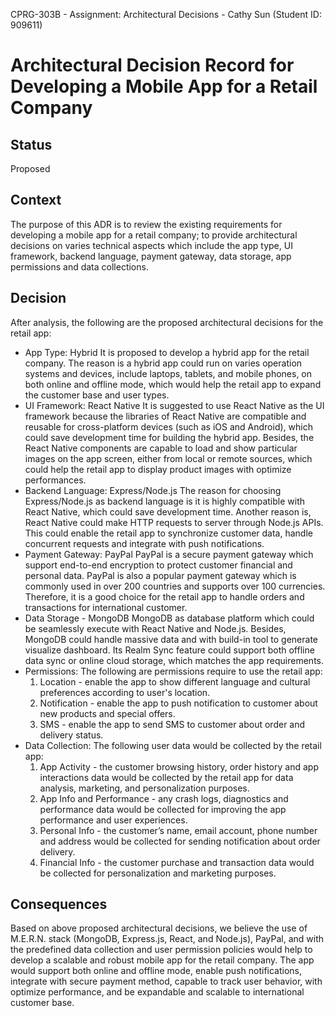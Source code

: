 CPRG-303B - Assignment: Architectural Decisions - Cathy Sun (Student ID: 909611)

# Architectural Decision Record for Developing a Mobile App for a Retail Company

## Status

Proposed

## Context

The purpose of this ADR is to review the existing requirements for developing a mobile app for a retail company; to provide architectural decisions on varies technical aspects which include the app type, UI framework, backend language, payment gateway, data storage, app permissions and data collections.

## Decision

After analysis, the following are the proposed architectural decisions for the retail app:

- App Type: Hybrid
  It is proposed to develop a hybrid app for the retail company. The reason is a hybrid app could run on varies operation systems and devices, include laptops, tablets, and mobile phones, on both online and offline mode, which would help the retail app to expand the customer base and user types.
- UI Framework: React Native
  It is suggested to use React Native as the UI framework because the libraries of React Native are compatible and reusable for cross-platform devices (such as iOS and Android), which could save development time for building the hybrid app. Besides, the React Native components are capable to load and show particular images on the app screen, either from local or remote sources, which could help the retail app to display product images with optimize performances.
- Backend Language: Express/Node.js
  The reason for choosing Express/Node.js as backend language is it is highly compatible with React Native, which could save development time. Another reason is, React Native could make HTTP requests to server through Node.js APIs. This could enable the retail app to synchronize customer data, handle concurrent requests and integrate with push notifications.
- Payment Gateway: PayPal
  PayPal is a secure payment gateway which support end-to-end encryption to protect customer financial and personal data. PayPal is also a popular payment gateway which is commonly used in over 200 countries and supports over 100 currencies. Therefore, it is a good choice for the retail app to handle orders and transactions for international customer.
- Data Storage - MongoDB
  MongoDB as database platform which could be seamlessly execute with React Native and Node.js. Besides, MongoDB could handle massive data and with build-in tool to generate visualize dashboard. Its Realm Sync feature could support both offline data sync or online cloud storage, which matches the app requirements.
- Permissions:
  The following are permissions require to use the retail app:
  1. Location - enable the app to show different language and cultural preferences according to user's location.
  2. Notification - enable the app to push notification to customer about new products and special offers.
  3. SMS - enable the app to send SMS to customer about order and delivery status.
- Data Collection:
  The following user data would be collected by the retail app:
  1. App Activity - the customer browsing history, order history and app interactions data would be collected by the retail app for data analysis, marketing, and personalization purposes.
  2. App Info and Performance - any crash logs, diagnostics and performance data would be collected for improving the app performance and user experiences.
  3. Personal Info - the customer’s name, email account, phone number and address would be collected for sending notification about order delivery.
  4. Financial Info - the customer purchase and transaction data would be collected for personalization and marketing purposes.

## Consequences

Based on above proposed architectural decisions, we believe the use of M.E.R.N. stack (MongoDB, Express.js, React, and Node.js), PayPal, and with the predefined data collection and user permission policies would help to develop a scalable and robust mobile app for the retail company. The app would support both online and offline mode, enable push notifications, integrate with secure payment method, capable to track user behavior, with optimize performance, and be expandable and scalable to international customer base.
